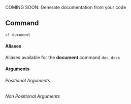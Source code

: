 COMING SOON: Generate documentation from your code

## Command

```bash
cf document
```

#### Aliases

Aliases available for the **document** command
`doc`, `docs`

#### Arguments

###### Positional Arguments

###### Non Positional Arguments
